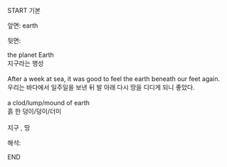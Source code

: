 START
기본

앞면:
earth


뒷면:
<div>the planet Earth </div><div>지구라는 행성</div><div><br></div><div><div>After a week at sea, it was good to feel the earth beneath our feet again. </div><div>우리는 바다에서 일주일을 보낸 뒤 발 아래 다시 땅을 디디게 되니 좋았다.</div></div><div><br></div><div><div>a clod/lump/mound of earth </div><div>흙 한 덩이/덩이/더미</div></div><div><br></div><div>지구 , 땅</div>


해석:
<!--ID: 1746614453797-->
END